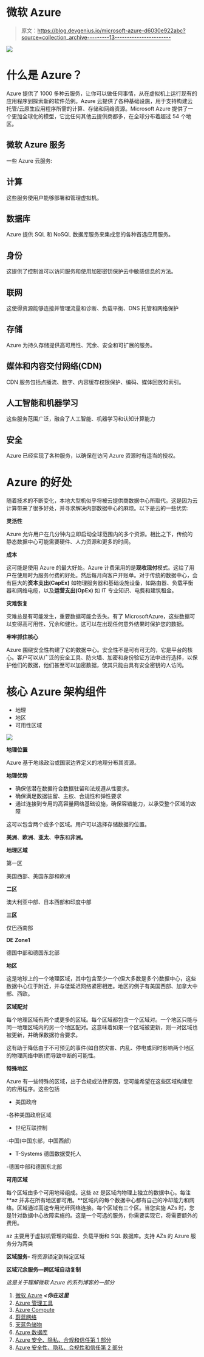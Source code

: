 # 微软 Azure

> 原文：<https://blog.devgenius.io/microsoft-azure-d6030e922abc?source=collection_archive---------13----------------------->

![](img/b66f9928cf4da522d19c563305d4e4a3.png)

# 什么是 Azure？

Azure 提供了 1000 多种云服务，让你可以做任何事情，从在虚拟机上运行现有的应用程序到探索新的软件范例。Azure 云提供了各种基础设施，用于支持构建云托管/云原生应用程序所需的计算、存储和网络资源。Microsoft Azure 提供了一个更加全球化的模型，它比任何其他云提供商都多，在全球分布着超过 54 个地区。

## 微软 Azure 服务

一些 Azure 云服务:

## **计算**

这些服务使用户能够部署和管理虚拟机。

## **数据库**

Azure 提供 SQL 和 NoSQL 数据库服务来集成您的各种首选应用服务。

## **身份**

这提供了控制谁可以访问服务和使用加密密钥保护云中敏感信息的方法。

## **联网**

这使得资源能够连接并管理流量和诊断、负载平衡、DNS 托管和网络保护

## **存储**

Azure 为持久存储提供高可用性、冗余、安全和可扩展的服务。

## **媒体和内容交付网络(CDN)**

CDN 服务包括点播流、数字、内容缓存权限保护、编码、媒体回放和索引。

## **人工智能和机器学习**

这些服务范围广泛，融合了人工智能、机器学习和认知计算能力

## **安全**

Azure 已经实现了各种服务，以确保在访问 Azure 资源时有适当的授权。

# **Azure 的好处**

随着技术的不断变化，本地大型机似乎将被云提供商数据中心所取代。这是因为云计算带来了很多好处，并寻求解决内部数据中心的麻烦。以下是云的一些优势:

**灵活性**

Azure 允许用户在几分钟内立即启动全球范围内的多个资源。相比之下，传统的静态数据中心可能需要硬件、人力资源和更多的时间。

**成本**

这可能是使用 Azure 的最大好处。Azure 计费采用的是**现收现付**模式。这给了用户在使用时为服务付费的好处。然后每月向客户开账单。对于传统的数据中心，会有巨大的**资本支出(CapEx)** 如物理服务器和基础设施设备，如路由器、负载平衡器和网络电缆，以及**运营支出(OpEx)** 如 IT 专业知识、电费和建筑租金。

**灾难恢复**

灾难总是有可能发生，重要数据可能会丢失。有了 MicrosoftAzure，这些数据可以变得高可用性、冗余和健壮。这可以在出现任何意外结果时保护您的数据。

**牢牢抓住核心**

Azure 围绕安全性构建了它的数据中心。安全性不是可有可无的，它是平台的核心。客户可以从广泛的安全工具、防火墙、加密和身份验证方法中进行选择，以保护他们的数据，他们甚至可以加密数据，使其只能由具有安全密钥的人访问。

# 核心 Azure 架构组件

*   地理
*   地区
*   可用性区域

![](img/b5211b305bb4c3e08f318a1ff9a78a27.png)

**地理位置**

Azure 基于地缘政治或国家边界定义的地理分布其资源。

**地理优势**

*   确保低潜在数据符合数据驻留和法规遵从性要求。
*   确保满足数据驻留、主权、合规性和弹性要求
*   通过连接到专用的高容量网络基础设施，确保容错能力，以承受整个区域的故障

这可以包含两个或多个区域。用户可以选择存储数据的位置。

**美洲**、**欧洲**、**亚太**、**中东**和**非洲。**

**地理区域**

第一区

美国西部、美国东部和欧洲

**二区**

澳大利亚中部、日本西部和印度中部

**三区**

仅巴西南部

**DE Zone1**

德国中部和德国东北部

**地区**

这是地球上的一个地理区域，其中包含至少一个(但大多数是多个)数据中心，这些数据中心位于附近，并与低延迟网络紧密相连。地区的例子有美国西部、加拿大中部、西欧。

**区域配对**

每个地理区域有两个或更多的区域。每个区域都包含一个区域对。一个地区只能与同一地理区域内的另一个地区配对。这意味着如果一个区域被更新，则一对区域也被更新，并确保数据符合要求。

这有助于降低由于不可预见的事件(如自然灾害、内乱、停电或同时影响两个地区的物理网络中断)而导致中断的可能性。

**特殊地区**

Azure 有一些特殊的区域，出于合规或法律原因，您可能希望在这些区域构建您的应用程序。这些包括

*   美国政府

-各种美国政府区域

*   世纪互联控制

-中国(中国东部，中国西部)

*   T-Systems 德国数据受托人

-德国中部和德国东北部

**可用区域**

每个区域由多个可用地带组成。这些 az 是区域内物理上独立的数据中心。每注**az 并非在所有地区都可用。**区域内的每个数据中心都有自己的冷却能力和网络。区域通过高速专用光纤网络连接。每个区域有三个区。当您实施 AZs 时，您是针对数据中心故障实施的。这是一个可选的服务，你需要实现它，将需要额外的费用。

az 主要用于虚拟机管理的磁盘、负载平衡和 SQL 数据库。支持 AZs 的 Azure 服务分为两类

**区域服务-** 将资源锁定到特定区域

**区域冗余服务—跨区域自动复制**

*这是关于理解微软 Azure 的系列博客的一部分*

1.  [微软 Azure](https://medium.com/dev-genius/microsoft-azure-d6030e922abc) ***<你在这里***
2.  [Azure 管理工具](https://medium.com/@ianodad/azure-management-tools-1ce9541dbbc9)
3.  [Azure Compute](https://medium.com/dev-genius/azure-compute-182e263008f4)
4.  [蔚蓝网络](https://medium.com/@ianodad/azure-network-148f23813d3c)
5.  [天蓝色储物](https://medium.com/@ianodad/azure-storage-395d44e99787)
6.  [Azure 数据库](https://ianodad.medium.com/azure-database-2cb4a99bf8c2)
7.  [Azure 安全、隐私、合规和信任第 1 部分](https://ianodad.medium.com/azure-security-privacy-compliance-and-trust-part-1-60a5ad3d9576?source=your_stories_page-------------------------------------)
8.  [Azure 安全性、隐私、合规性和信任第 2 部分](https://ianodad.medium.com/azure-security-privacy-compliance-and-trust-part-2-e3c94d498a5c)